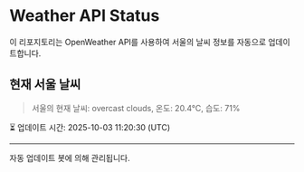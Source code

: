 
# Weather API Status

이 리포지토리는 OpenWeather API를 사용하여 서울의 날씨 정보를 자동으로 업데이트합니다.

## 현재 서울 날씨
> 서울의 현재 날씨: overcast clouds, 온도: 20.4°C, 습도: 71%

⏳ 업데이트 시간: 2025-10-03 11:20:30 (UTC)

---
자동 업데이트 봇에 의해 관리됩니다.
